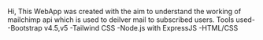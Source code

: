 Hi,
This WebApp was created with the aim to understand the working of mailchimp api which is used to deilver mail to subscribed users.
Tools used-
-Bootstrap v4.5,v5
-Tailwind CSS
-Node.js with ExpressJS
-HTML/CSS
